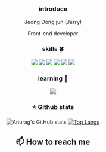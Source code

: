 
<div align="center">
  
### introduce
  <p>Jeong Dong jun (Jerry) </p>
  <p>Front-end developer </p>



### skills 🍀
  <img src="https://img.shields.io/badge/HTML5-E34F26?style=flat&logo=HTML5&logoColor=white"/>
  <img src="https://img.shields.io/badge/CSS3-1572B6?style=flat&logo=CSS3&logoColor=white"/>
  <img src="https://img.shields.io/badge/JavaScript-F7DF1E?style=flat&logo=JavaScript&logoColor=white"/>
  <img src="https://img.shields.io/badge/TypeScript-3178C6?style=flat&logo=TypeScript&logoColor=white"/>
  <img src="https://img.shields.io/badge/React-61DAFB?style=flat&logo=React&logoColor=white"/>
  <img src="https://img.shields.io/badge/Node.js-339933?style=flat&logo=Node.js&logoColor=white"/>

### learning 🌱
   <img src="https://img.shields.io/badge/React-61DAFB?style=flat&logo=React-Native&logoColor=white"/>


### ⭐️ Github stats 
![Anurag's GitHub stats](https://github-readme-stats.vercel.app/api?username=jdwns96&show_icons=true&theme=default)
[![Top Langs](https://github-readme-stats.vercel.app/api/top-langs/?username=jdwns96&langs_count=8)](https://github.com/jdwns96/github-readme-stats)




## 📫 How to reach me
</div>
